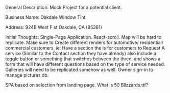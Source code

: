 General Description: 
    Mock Project for a potential client.

Business Name: 
    Oakdale Window Tint

Address: 
    924B West F st Oakdale, CA (95361)

Initial Thoughts:
    Single-Page Application.
    React-scroll.
    Map will be hard to replicate.
    Make sure to Create different renders for automotive/ residential/ commercial customers.
        ie: Have a section the is for customers to Request A service (Similar to the Contact section they have already)
            also include a toggle button or something that switches between the three, and shows a form that will have different questions based on the type of service needed.
    Galleries will need to be replicated somehow as well.
    Owner sign-in to manage pictures db.

SPA based on selection from landing page. 
What is 50 Blizzards.ttf?